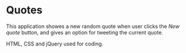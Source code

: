 # Quotes

This application showes a new random quote when user clicks the *New quote* button, and gives an option for tweeting the current quote.

HTML, CSS and jQuery used for coding.
